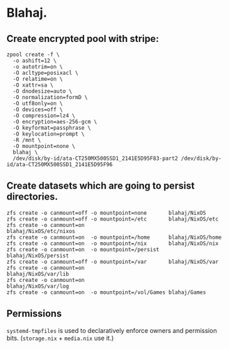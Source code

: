 # Blahaj.

## Create encrypted pool with stripe:

```
zpool create -f \
  -o ashift=12 \
  -o autotrim=on \
  -O acltype=posixacl \
  -O relatime=on \
  -O xattr=sa \
  -O dnodesize=auto \
  -O normalization=formD \
  -O utf8only=on \
  -O devices=off \
  -O compression=lz4 \
  -O encryption=aes-256-gcm \
  -O keyformat=passphrase \
  -O keylocation=prompt \
  -R /mnt \
  -O mountpoint=none \
  blahaj \
  /dev/disk/by-id/ata-CT250MX500SSD1_2141E5D95F83-part2 /dev/disk/by-id/ata-CT250MX500SSD1_2141E5D95F96
```

## Create datasets which are going to persist directories.

```
zfs create -o canmount=off -o mountpoint=none       blahaj/NixOS
zfs create -o canmount=off -o mountpoint=/etc       blahaj/NixOS/etc
zfs create -o canmount=on                           blahaj/NixOS/etc/nixos
zfs create -o canmount=on  -o mountpoint=/home      blahaj/NixOS/home
zfs create -o canmount=on  -o mountpoint=/nix       blahaj/NixOS/nix
zfs create -o canmount=on  -o mountpoint=/persist   blahaj/NixOS/persist
zfs create -o canmount=off -o mountpoint=/var       blahaj/NixOS/var
zfs create -o canmount=on                           blahaj/NixOS/var/lib
zfs create -o canmount=on                           blahaj/NixOS/var/log
zfs create -o canmount=on  -o mountpoint=/vol/Games blahaj/Games
```

## Permissions

`systemd-tmpfiles` is used to declaratively enforce owners and permission bits. (`storage.nix` + `media.nix` use it.)
